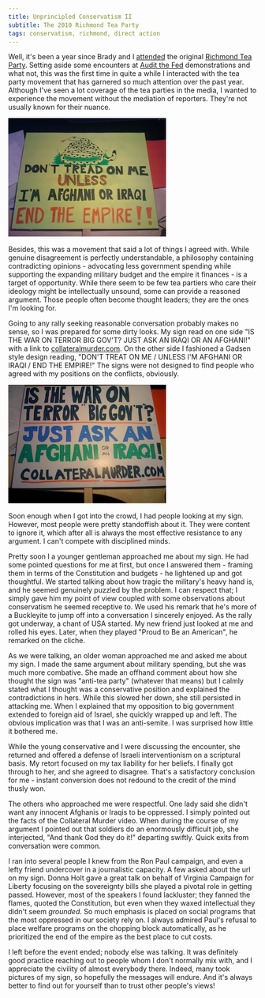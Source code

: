 ```yaml
---
title: Unprincipled Conservatism II
subtitle: The 2010 Richmond Tea Party
tags: conservatism, richmond, direct action
---
```


Well, it's been a year since Brady and I [attended](http://socialmemorycomplex.net/2009/04/16/unprincipled-conservatism-the-richmond-tea-party/) the original [Richmond Tea Party](http://richmondteaparty.com). Setting aside some encounters at [Audit the Fed](http://www.auditthefed.com/) demonstrations and what not, this was the first time in quite a while I interacted with the tea party movement that has garnered so much attention over the past year. Although I've seen a lot coverage of the tea parties in the media, I wanted to experience the movement without the mediation of reporters. They're not usually known for their nuance.

![Don't Tread On Me - unless I'm Afghani or Iraqi](/media/dont_tread_thumb.jpg)

Besides, this was a movement that said a lot of things I agreed with. While genuine disagreement is perfectly understandable, a philosophy containing contradicting opinions - advocating less government spending while supporting the expanding military budget and the empire it finances - is a target of opportunity. While there seem to be few tea partiers who care their ideology might be intellectually unsound, some can provide a reasoned argument. Those people often become thought leaders; they are the ones I'm looking for.

Going to any rally seeking reasonable conversation probably makes no sense, so I was prepared for some dirty looks. My sign read on one side "IS THE WAR ON TERROR BIG GOV'T? JUST ASK AN IRAQI OR AN AFGHANI!" with a link to [collateralmurder.com](http://collateralmurder.com). On the other side I fashioned a Gadsen style design reading, "DON'T TREAT ON ME / UNLESS I'M AFGHANI OR IRAQI / END THE EMPIRE!" The signs were not designed to find people who agreed with my positions on the conflicts, obviously.

![Is the War on Terror Big Gov't? Just ask an Afghani or an Iraqi!](/media/biggovt_thumb.jpg)

Soon enough when I got into the crowd, I had people looking at my sign. However, most people were pretty standoffish about it. They were content to ignore it, which after all is always the most effective resistance to any argument. I can't compete with disciplined minds.

Pretty soon I a younger gentleman approached me about my sign. He had some pointed questions for me at first, but once I answered them - framing them in terms of the Constitution and budgets - he lightened up and got thoughtful. We started talking about how tragic the military's heavy hand is, and he seemed genuinely puzzled by the problem. I can respect that; I simply gave him my point of view coupled with some observations about conservatism he seemed receptive to. We used his remark that he's more of a Buckleyite to jump off into a conversation I sincerely enjoyed. As the rally got underway, a chant of USA started. My new friend just looked at me and rolled his eyes. Later, when they played "Proud to Be an American", he remarked on the cliche.

As we were talking, an older woman approached me and asked me about my sign. I made the same argument about military spending, but she was much more combative. She made an offhand comment about how she thought the sign was "anti-tea party" (whatever that means) but I calmly stated what I thought was a conservative position and explained the contradictions in hers. While this slowed her down, she still persisted in attacking me. When I explained that my opposition to big government extended to foreign aid of Israel, she quickly wrapped up and left. The obvious implication was that I was an anti-semite. I was surprised how little it bothered me.

While the young conservative and I were discussing the encounter, she returned and offered a defense of Israeli interventionism on a scriptural basis. My retort focused on my tax liability for her beliefs. I finally got through to her, and she agreed to disagree. That's a satisfactory conclusion for me - instant conversion does not redound to the credit of the mind thusly won.

The others who approached me were respectful. One lady said she didn't want any innocent Afghanis or Iraqis to be oppressed. I simply pointed out the facts of the Collateral Murder video. When during the course of my argument I pointed out that soldiers do an enormously difficult job, she interjected, "And thank God they do it!" departing swiftly. Quick exits from conversation were common.

I ran into several people I knew from the Ron Paul campaign, and even a lefty friend undercover in a journalistic capacity. A few asked about the url on my sign. Donna Holt gave a great talk on behalf of Virginia Campaign for Liberty focusing on the sovereignty bills she played a pivotal role in getting passed. However, most of the speakers I found lackluster; they fanned the flames, quoted the Constitution, but even when they waxed intellectual they didn't seem _grounded_. So much emphasis is placed on social programs that the most oppressed in our society rely on. I always admired Paul's refusal to place welfare programs on the chopping block automatically, as he prioritized the end of the empire as the best place to cut costs.

I left before the event ended; nobody else was talking. It was definitely good practice reaching out to people whom I don't normally mix with, and I appreciate the civility of almost everybody there. Indeed, many took pictures of my sign, so hopefully the messages will endure. And it's always better to find out for yourself than to trust other people's views!